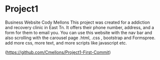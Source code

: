 # Project1
 Business Website
 Cody Mellons
 This project was created for a addiction and recovery clinic in East Tn. 
 It offers their phone number, address, and a form for them to email you.
 You can use this website with the nav bar and also scrolling with the carousel page
 .html, .css , bootstrap and Formspree.
add more css, more text, and more scripts like javascript etc.

(https://github.com/Cmellons/Project1-First-Commit)
